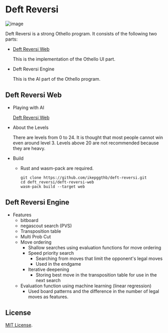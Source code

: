 # Deft Reversi
![image](https://github.com/user-attachments/assets/269bb110-41af-43a3-bac4-d9ad281f163b)

Deft Reversi is a strong Othello program. It consists of the following two parts:

- [Deft Reversi Web](https://az.recazbowl.net/deft_web/)

  This is the implementation of the Othello UI part.

- Deft Reversi Engine

  This is the AI part of the Othello program.

## Deft Reversi Web

- Playing with AI

  [Deft Reversi Web](https://az.recazbowl.net/deft_web/)

- About the Levels

  There are levels from 0 to 24. It is thought that most people cannot win even around level 3. Levels above 20 are not recommended because they are heavy.

- Build
  - Rust and wasm-pack are required.

    ```
    git clone https://github.com/ikepggthb/deft-reversi.git
    cd deft_reversi/deft-reversi-web
    wasm-pack build --target web
    ```

## Deft Reversi Engine

- Features
  - bitboard
  - negascout search (PVS)
  - Transposition table
  - Multi Prob Cut
  - Move ordering
    - Shallow searches using evaluation functions for move ordering
    - Speed priority search
      - Searching from moves that limit the opponent's legal moves
      - Used in the endgame
    - Iterative deepening
      - Storing best move in the transposition table for use in the next search
  - Evaluation function using machine learning (linear regression)
    - Used board patterns and the difference in the number of legal moves as features.

## License
[MIT License](https://opensource.org/license/mit/).
